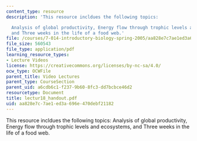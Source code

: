 ```yaml
---
content_type: resource
description: 'This resource incldues the following topics:

  Analysis of global productivity, Energy flow through trophic levels and ecosystems,
  and Three weeks in the life of a food web.'
file: /courses/7-014-introductory-biology-spring-2005/aa828e7c7ae1ed3a696e470debf21182_lectur18_handout.pdf
file_size: 560543
file_type: application/pdf
learning_resource_types:
- Lecture Videos
license: https://creativecommons.org/licenses/by-nc-sa/4.0/
ocw_type: OCWFile
parent_title: Video Lectures
parent_type: CourseSection
parent_uid: a6cdb6c1-f237-9b60-8fc3-dd7bcbce46d2
resourcetype: Document
title: lectur18_handout.pdf
uid: aa828e7c-7ae1-ed3a-696e-470debf21182
---
```

This resource incldues the following topics:
Analysis of global productivity, Energy flow through trophic levels and ecosystems, and Three weeks in the life of a food web.